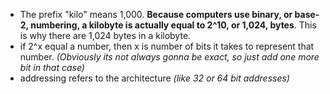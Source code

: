 - The prefix "kilo" means 1,000. **Because computers use binary, or base-2, numbering, a kilobyte is actually equal to 2^10, or 1,024, bytes**. This is why there are 1,024 bytes in a kilobyte.
- if 2^x equal a number, then x is number of bits it takes to represent that number. _(Obviously its not always gonna be exact, so just add one more bit in that case)_
- addressing refers to the architecture _(like 32 or 64 bit addresses)_